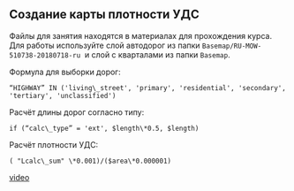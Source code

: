 ## Создание карты плотности УДС

Файлы для занятия находятся в материалах для прохождения курса. Для работы используйте слой автодорог из папки `Basemap/RU-MOW-510738-20180718-ru`  и слой с кварталами из папки `Basemap`.

Формула для выборки дорог:

`“HIGHWAY” IN ('living\_street', 'primary', 'residential', 'secondary', 'tertiary', 'unclassified')`

Расчёт длины дорог согласно типу:

`if (“calc\_type” = 'ext', $length\*0.5, $length)`

Расчёт плотности УДС:

`( "Lcalc\_sum" \*0.001)/($area\*0.000001)`

[video](https://player.softculture.cc/embed/online/GIS/GIS_10.10.12_L2-14_Road_Network)